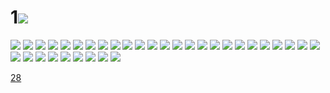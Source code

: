# 1![](../img/27/00000001.jpg)
![](../img/27/00000002.jpg)
![](../img/27/00000003.jpg)
![](../img/27/00000004.jpg)
![](../img/27/00000005.jpg)
![](../img/27/00000006.jpg)
![](../img/27/00000007.jpg)
![](../img/27/00000008.jpg)
![](../img/27/00000009.jpg)
![](../img/27/00000010.jpg)
![](../img/27/00000011.jpg)
![](../img/27/00000012.jpg)
![](../img/27/00000013.jpg)
![](../img/27/00000014.jpg)
![](../img/27/00000015.jpg)
![](../img/27/00000016.jpg)
![](../img/27/00000017.jpg)
![](../img/27/00000018.jpg)
![](../img/27/00000019.jpg)
![](../img/27/00000020.jpg)
![](../img/27/00000021.jpg)
![](../img/27/00000022.jpg)
![](../img/27/00000023.jpg)
![](../img/27/00000024.jpg)
![](../img/27/00000025.jpg)
![](../img/27/00000026.jpg)
![](../img/27/00000027.jpg)
![](../img/27/00000028.jpg)
![](../img/27/00000029.jpg)
![](../img/27/00000030.jpg)
![](../img/27/00000031.jpg)
![](../img/27/00000032.jpg)
![](../img/27/00000033.jpg)
![](../img/27/00000034.jpg)
![](../img/27/00000035.jpg)

[28](../dir/28.md)
